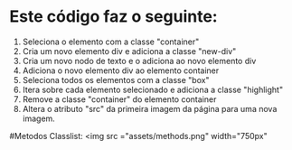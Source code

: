 # Este código faz o seguinte:

1. Seleciona o elemento com a classe "container"
2. Cria um novo elemento div e adiciona a classe "new-div"
3. Cria um novo nodo de texto e o adiciona ao novo elemento div
4. Adiciona o novo elemento div ao elemento container
5. Seleciona todos os elementos com a classe "box"
6. Itera sobre cada elemento selecionado e adiciona a classe "highlight"
7. Remove a classe "container" do elemento container
8. Altera o atributo "src" da primeira imagem da página para uma nova imagem.

#Metodos Classlist:
<img src ="assets/methods.png" width="750px"


